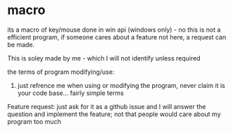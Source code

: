 # macro
its a macro of key/mouse done in win api (windows only) - no this is not a efficient program, if someone cares about a feature not here, a request can be made.

This is soley made by me - which I will not identify unless required

the terms of program modifying/use:
1. just refrence me when using or modifying the program, never claim it is your code base... fairly simple terms


Feature request: just ask for it as a github issue and I will answer the question and implement the feature; not that people would care about my program too much 
